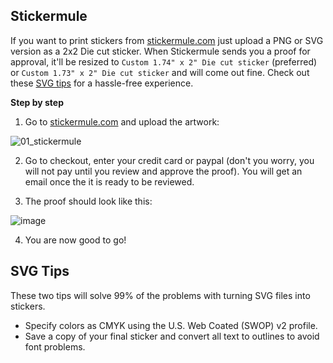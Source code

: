 ## Stickermule

If you want to print stickers from [stickermule.com](https://www.stickermule.com/) just upload a PNG or SVG version as a 2x2 Die cut sticker. When Stickermule sends you a proof for approval, it'll be resized to `Custom 1.74" x 2" Die cut sticker` (preferred) or `Custom 1.73" x 2" Die cut sticker` and will come out fine. Check out these [SVG tips](#svg_tips) for a hassle-free experience.


**Step by step**

1) Go to [stickermule.com](https://www.stickermule.com/) and upload the artwork:

![01_stickermule](https://user-images.githubusercontent.com/1934546/32126507-ed434f42-bb25-11e7-9afb-fbc1e07f7dea.gif)


2) Go to checkout, enter your credit card or paypal (don't you worry, you will not pay until you review and approve the proof). You will get an email once the it is ready to be reviewed.

3) The proof should look like this:

![image](https://user-images.githubusercontent.com/1934546/32126617-7377b134-bb26-11e7-9594-5e987d600eb4.png)

4) You are now good to go!


## SVG Tips

These two tips will solve 99% of the problems with turning SVG files into stickers.

* Specify colors as CMYK using the U.S. Web Coated (SWOP) v2 profile.
* Save a copy of your final sticker and convert all text to outlines to avoid font problems.
